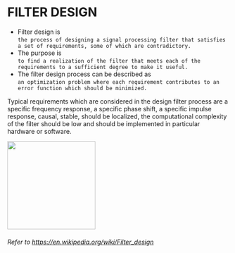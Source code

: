 # FILTER DESIGN  
* Filter design is  
```the process of designing a signal processing filter that satisfies a set of requirements, some of which are contradictory.```  
* The purpose is  
```to find a realization of the filter that meets each of the requirements to a sufficient degree to make it useful.```  
* The filter design process can be described as  
```an optimization problem where each requirement contributes to an error function which should be minimized.```

Typical requirements which are considered in the design filter process are a specific frequency response, a specific phase shift, a specific impulse response, causal, stable, should be localized, the computational complexity of the filter should be low and should be implemented in particular hardware or software.  

<img src="/wp-content/uploads/2018/05/accircuits-acp17.gif" align ="center" width="200">


###### Refer to https://en.wikipedia.org/wiki/Filter_design